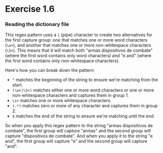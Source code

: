# Exercise 1.6

### Reading the dictionary file

This regex pattern uses a `|` (pipe) character to create two alternatives for the first capture group: one that matches one or more word characters (`\w+`), and another that matches one or more non-whitespace characters (`\S+`). This means that it will match both "armas dispositivos de combate" (where the first word contains only word characters) and "e and" (where the first word contains only non-whitespace characters).

Here's how you can break down the pattern:

* `^` matches the beginning of the string to ensure we're matching from the start.
* `(\w+|\S+)` matches either one or more word characters or one or more non-whitespace characters and captures them in group 1.
* `\s+` matches one or more whitespace characters.
* `(.*)` matches zero or more of any character and captures them in group 2.
* `$` matches the end of the string to ensure we're matching until the end.

So when you apply this regex pattern to the string "armas dispositivos de combate", the first group will capture "armas" and the second group will capture "dispositivos de combate". And when you apply it to the string "e and", the first group will capture "e" and the second group will capture "and".
